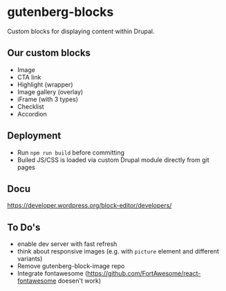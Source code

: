 # gutenberg-blocks

Custom blocks for displaying content within Drupal.

## Our custom blocks
* Image
* CTA link
* Highlight (wrapper)
* Image gallery (overlay)
* iFrame (with 3 types)
* Checklist
* Accordion


## Deployment
* Run `npm run build` before committing
* Builed JS/CSS is loaded via custom Drupal module directly from git pages

## Docu

https://developer.wordpress.org/block-editor/developers/

## To Do's

* enable dev server with fast refresh
* think about responsive images (e.g. with `picture` element and different variants)
* Remove gutenberg-block-image repo
* Integrate fontawesome (https://github.com/FortAwesome/react-fontawesome doesen't work)

